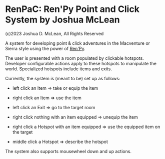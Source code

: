 # RenPaC: Ren'Py Point and Click System by Joshua McLean

(c)2023 Joshua D. McLean, All Rights Reserved

A system for developing point & click adventures in the Macventure or Sierra style using the power of [Ren'Py](https://www.renpy.org/).

The user is presented with a room populated by clickable hotspots. Developer configurable actions apply to these hotspots to manipulate the world. Specialized hotspots include items and exits.

Currently, the system is (meant to be) set up as follows:

- left click an Item => take or equip the item
- right click an Item => use the item

- left click an Exit => go to the target room 

- right click nothing with an item equipped => unequip the item
- right click a Hotspot with an item equipped => use the equipped item on the target

- middle click a Hotspot => describe the hotspot

The system also supports mousewheel down and up actions.